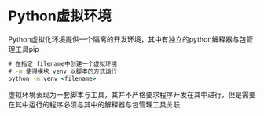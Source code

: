 # Python虚拟环境

Python虚拟化环境提供一个隔离的开发环境，其中有独立的python解释器与包管理工具pip

```cmd
# 在指定 filename中创建一个虚拟环境
# -m 使得模块 venv 以脚本的方式运行
python -m venv <filename>
```
虚拟环境表现为一套脚本与工具，其并不严格要求程序开发在其中进行，但是需要在其中运行的程序必须与其中的解释器与包管理工具关联